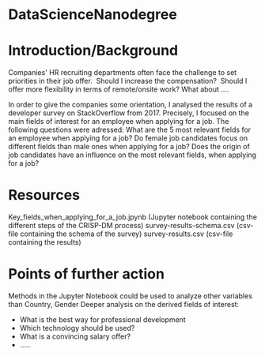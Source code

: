 # DataScienceNanodegree

# Introduction/Background
Companies' HR recruiting departments often face the challenge to set priorities in their job offer. 
Should I increase the compensation? 
Should I offer more flexibility in terms of remote/onsite work?
What about ….

In order to give the companies some orientation, I analysed the results of a developer survey on StackOverflow from 2017. Precisely, I focused on the main fields of interest for an employee when applying for a job.
The following questions were adressed:
What are the 5 most relevant fields for an employee when applying for a job?
Do female job candidates focus on different fields than male ones when applying for a job?
Does the origin of job candidates have an influence on the most relevant fields, when applying for a job?

# Resources
Key_fields_when_applying_for_a_job.jpynb (Jupyter notebook containing the different steps of the CRISP-DM process)
survey-results-schema.csv (csv-file containing the schema of the survey)
survey-results.csv (csv-file containing the results)

# Points of further action
Methods in the Jupyter Notebook could be used to analyze other variables than Country, Gender
Deeper analysis on the derived fields of interest:
- What is the best way for professional development
- Which technology should be used?
- What is a convincing salary offer?
- .....
